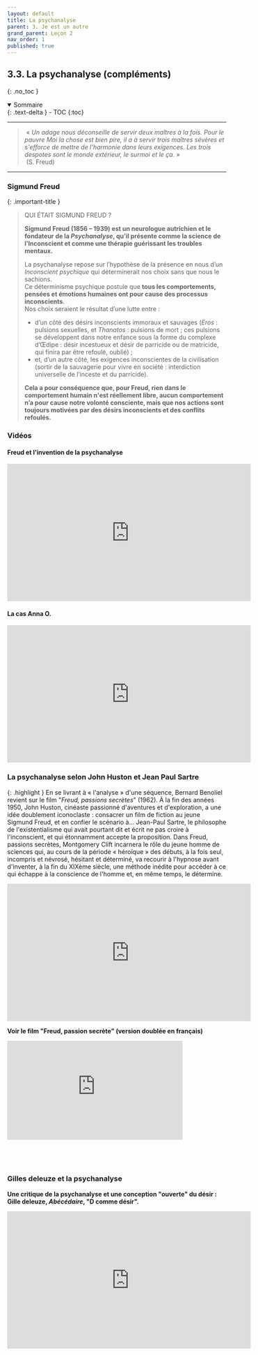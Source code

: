 ```yaml
---
layout: default
title: La psychanalyse
parent: 3. Je est un autre
grand_parent: Leçon 2
nav_order: 1
published: true
---
```

## 3.3. La psychanalyse (compléments)
{: .no_toc }

<details open markdown="block">
  <summary>
    Sommaire
  </summary>
  {: .text-delta }
- TOC
{:toc}
</details>

---

>  « *Un adage nous déconseille de servir deux maîtres à la fois. Pour le pauvre Moi la chose est bien pire, il a à servir trois maîtres sévères et s'efforce de mettre de l'harmonie dans leurs exigences. Les trois despotes sont le monde extérieur, le surmoi et le ça.* »   
>  (S. Freud)

---

### Sigmund Freud

{: .important-title }
> QUI ÉTAIT SIGMUND FREUD ?
>
> **Sigmund Freud (1856 – 1939) est un neurologue autrichien et le fondateur de la *Psychanalyse*, qu’il présente comme la science de l’Inconscient et comme une thérapie guérissant les troubles mentaux.** 
>
> La psychanalyse repose sur l’hypothèse de la présence en nous d’un *Inconscient psychique* qui déterminerait nos choix sans que nous le sachions.  
>Ce déterminisme psychique postule que **tous les comportements, pensées et émotions humaines ont pour cause des processus inconscients**.  
> Nos choix seraient le résultat d’une lutte entre : 
>- d’un côté des désirs inconscients immoraux et sauvages (*Eros* : pulsions sexuelles, et *Thanatos* : pulsions de mort ; ces pulsions se développent dans notre enfance sous la forme du complexe d’Œdipe : désir incestueux et désir de parricide ou de matricide, qui finira par être refoulé, oublié) ;
>- et, d’un autre côté, les exigences inconscientes de la civilisation (sortir de la sauvagerie pour vivre en société : interdiction universelle  de l’inceste et du parricide). 
>
>**Cela a pour conséquence que, pour Freud, rien dans le comportement humain n'est réellement libre, aucun comportement n’a pour cause notre volonté consciente, mais que nos actions sont toujours motivées par des désirs inconscients et des conflits refoulés.** 

### Vidéos

#### Freud et l'invention de la psychanalyse

<iframe width="560" height="315" src="https://www.youtube.com/embed/jWsP4g6yekU?si=R0PS9oasNGLBUNVj" title="YouTube video player" frameborder="0" allow="accelerometer; autoplay; clipboard-write; encrypted-media; gyroscope; picture-in-picture; web-share" referrerpolicy="strict-origin-when-cross-origin" allowfullscreen></iframe>

#### La cas Anna O.

<iframe width="560" height="315" src="https://www.youtube.com/embed/ssN-4DVd_bM?si=rM_PkTVJPS2Cttvn" title="YouTube video player" frameborder="0" allow="accelerometer; autoplay; clipboard-write; encrypted-media; gyroscope; picture-in-picture; web-share" referrerpolicy="strict-origin-when-cross-origin" allowfullscreen></iframe>

### La psychanalyse selon John Huston et Jean Paul Sartre

{: .highlight }
En se livrant à « l'analyse » d'une séquence, Bernard Benoliel revient sur le film "*Freud, passions secrètes*" (1962). À la fin des années 1950, John Huston, cinéaste passionné d'aventures et d'exploration, a une idée doublement iconoclaste : consacrer un film de fiction au jeune Sigmund Freud, et en confier le scénario à... Jean-Paul Sartre, le philosophe de l'existentialisme qui avait pourtant dit et écrit ne pas croire à l'inconscient, et qui étonnamment accepte la proposition. Dans Freud, passions secrètes, Montgomery Clift incarnera le rôle du jeune homme de sciences qui, au cours de la période « héroïque » des débuts, à la fois seul, incompris et névrosé, hésitant et déterminé, va recourir à l'hypnose avant d'inventer, à la fin du XIXème siècle, une méthode inédite pour accéder à ce qui échappe à la conscience de l'homme et, en même temps, le détermine.

<iframe width="560" height="315" src="https://www.youtube.com/embed/5djVTdZaQp8?si=OoMH8nzDhWc5qtug" title="YouTube video player" frameborder="0" allow="accelerometer; autoplay; clipboard-write; encrypted-media; gyroscope; picture-in-picture; web-share" referrerpolicy="strict-origin-when-cross-origin" allowfullscreen></iframe>  

**Voir le film "Freud, passion secrète" (version doublée en français)**   

<div style="position:relative;padding-bottom:56.25%;height:0;overflow:hidden;"> <iframe style="width:80%;height:80%;position:absolute;left:0px;top:0px;overflow:hidden" frameborder="0" type="text/html" src="https://www.dailymotion.com/embed/video/xssabw" width="80%" height="80%" allowfullscreen title="Dailymotion Video Player" > </iframe> </div>

### Gilles deleuze et la psychanalyse

**Une critique de la psychanalyse et une conception "ouverte" du désir : Gille deleuze, *Abécédaire*, "D comme désir".**  

<iframe width="560" height="315" src="https://www.youtube.com/embed/tLlSRFLThYw?si=nfDbaEpy_DW5FffP" title="YouTube video player" frameborder="0" allow="accelerometer; autoplay; clipboard-write; encrypted-media; gyroscope; picture-in-picture; web-share" referrerpolicy="strict-origin-when-cross-origin" allowfullscreen></iframe>

